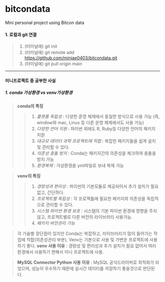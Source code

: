 # bitcondata
Mini personal project using Bitcon data

#### 1. 로컬과 git 연결
> 1. (터미널에) git init
> 2. (터미널에) git remote add https://github.com/minjae0403/bitcondata.git
> 3. (터미널에) git pull origin main



---
#### 미니프로젝트 중 공부한 사실
##### 1. conda 가상환경 vs venv가상환경

> **conda의 특징**
>> 1. *플랫폼 독립성* : 다양한 훈영 체제에서 동일한 방식으로 사용 가능 (즉, window와 mac, Linux 등 다른 운영 체제에서도 사용 가능)
>> 2. *다양한 언어 지원* : 파이썬 외에도 R, Ruby등 다양한 언어의 패키지 지원
>> 3. *대규모 데이터 과학 프로젝트에 적합* : 복잡한 패키지들을 쉽게 설치 및 관리할 수 있다.
>> 4. *의존성 충돌 방지* : Conda는 패키지간의 의존성을 체크하여 충돌을 방지 가능
>> 5. *환경복제* : 가상환경을 yml파일로 보내 복제 가능

> **venv의 특징**
>>1. *경량성과 편리성* : 파이썬의 기본모듈로 제공되어서 추가 설치가 필요 없고, 간단하다.
>> 2. *프로젝트별 독립성* : 각 프로젝틀에 필요한 패키지와 의존성을 독립적으로 관리할 수 있다.
>> 3. *시스템 파이썬 환경 보호* : 시스템의 기본 파이썬 환경에 영향을 주지 않고, 프로젝트별로 다른 버전의 라이브러리 사용가능.
>> 4. *패키지 버전관리 가능*

> 각 기술별 장단점이 있지만 Conda는 복잡하고, 라이브러리가 많이 들어가는 작업에 적합(의존성관리 부분), Venv는 기본으로 사용 및 가변운 프로젝트에 사용하기 좋다.
> **venv 사용 이유** : 경량성 및 편리성과 추가 설치가 필요 없어서 여러 환경에서 사용하기 편해서 미니 프로젝트에 사용.

> **MySQL Connector Python 사용 이유** : MySQL 공식드라이버로 최적화가 되었으며, 성능이 우수하기 때문에 실시간 데이터를 저장하기 좋을것으로 판단된다.